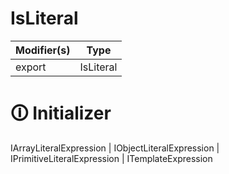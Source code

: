 # IsLiteral

| Modifier(s)                            | Type                     |
|----------------------------------------|--------------------------|
| export | IsLiteral |

# &#128712; Initializer

IArrayLiteralExpression | IObjectLiteralExpression | IPrimitiveLiteralExpression | ITemplateExpression